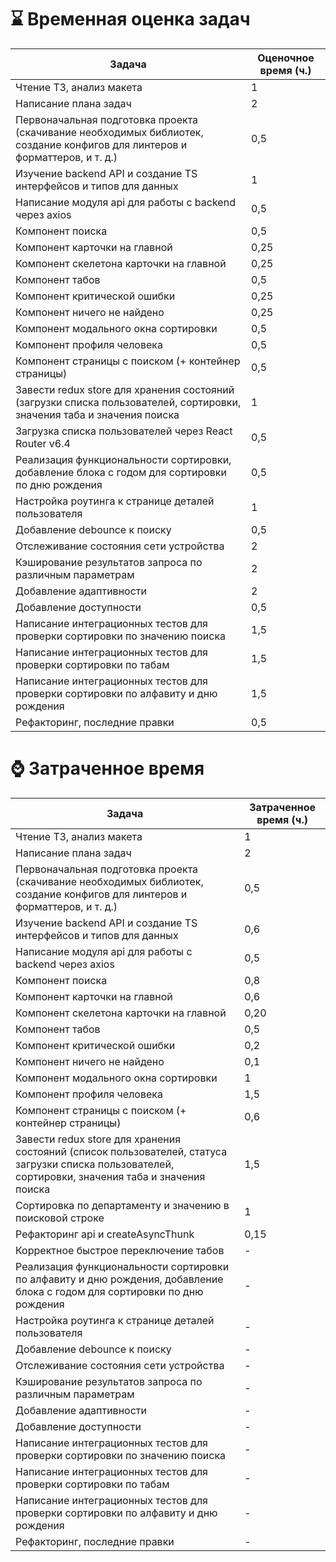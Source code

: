 # ⌛ Временная оценка задач

| Задача | Оценочное время (ч.) |
| ------ | -------------------- |
| Чтение ТЗ, анализ макета | 1 |
| Написание плана задач | 2 |
| Первоначальная подготовка проекта (скачивание необходимых библиотек, создание конфигов для линтеров и форматтеров, и т. д.) | 0,5 |
| Изучение backend API и создание TS интерфейсов и типов для данных | 1 |
| Написание модуля api для работы с backend через axios | 0,5 |
| Компонент поиска | 0,5 |
| Компонент карточки на главной | 0,25 |
| Компонент скелетона карточки на главной | 0,25 |
| Компонент табов | 0,5 |
| Компонент критической ошибки  | 0,25 |
| Компонент ничего не найдено  | 0,25 |
| Компонент модального окна сортировки | 0,5 |
| Компонент профиля человека | 0,5 |
| Компонент страницы с поиском (+ контейнер страницы) | 0,5 |
| Завести redux store для хранения состояний (загрузки списка пользователей,  сортировки, значения таба и значения поиска | 1 |
| Загрузка списка пользователей через React Router v6.4 | 0,5 |
| Реализация функциональности сортировки, добавление блока с годом для сортировки по дню рождения | 0,5 |
| Настройка роутинга к странице деталей пользователя | 1 |
| Добавление debounce к поиску | 0,5 |
| Отслеживание состояния сети устройства | 2 |
| Кэширование результатов запроса по различным параметрам | 2 |
| Добавление адаптивности | 2 |
| Добавление доступности | 0,5 |
| Написание интеграционных тестов для проверки сортировки по значению поиска | 1,5 |
| Написание интеграционных тестов для проверки сортировки по табам | 1,5 |
| Написание интеграционных тестов для проверки сортировки по алфавиту и дню рождения | 1,5 |
| Рефакторинг, последние правки | 0,5 |


# ⌚ Затраченное время

| Задача | Затраченное время (ч.) |
| ------ | -------------------- |
| Чтение ТЗ, анализ макета | 1 |
| Написание плана задач | 2 |
| Первоначальная подготовка проекта (скачивание необходимых библиотек, создание конфигов для линтеров и форматтеров, и т. д.) | 0,5 |
| Изучение backend API и создание TS интерфейсов и типов для данных | 0,6 |
| Написание модуля api для работы с backend через axios | 0,5 |
| Компонент поиска | 0,8 |
| Компонент карточки на главной  | 0,6 |
| Компонент скелетона карточки на главной | 0,20 |
| Компонент табов | 0,5 |
| Компонент критической ошибки  | 0,2 |
| Компонент ничего не найдено  | 0,1 |
| Компонент модального окна сортировки | 1 |
| Компонент профиля человека | 1,5 |
| Компонент страницы с поиском (+ контейнер страницы) | 0,6 |
| Завести redux store для хранения состояний (список пользователей, статуса загрузки списка пользователей, сортировки, значения таба и значения поиска | 1,5 |
| Сортировка по департаменту и значению в поисковой строке | 1 |
| Рефакторинг api и createAsyncThunk | 0,15 |
| Корректное быстрое переключение табов | - |
| Реализация функциональности сортировки по алфавиту и дню рождения, добавление блока с годом для сортировки по дню рождения | - |
| Настройка роутинга к странице деталей пользователя | - |
| Добавление debounce к поиску | - |
| Отслеживание состояния сети устройства | - |
| Кэширование результатов запроса по различным параметрам | - |
| Добавление адаптивности | - |
| Добавление доступности | - |
| Написание интеграционных тестов для проверки сортировки по значению поиска | - |
| Написание интеграционных тестов для проверки сортировки по табам | - |
| Написание интеграционных тестов для проверки сортировки по алфавиту и дню рождения | - |
| Рефакторинг, последние правки | - |
